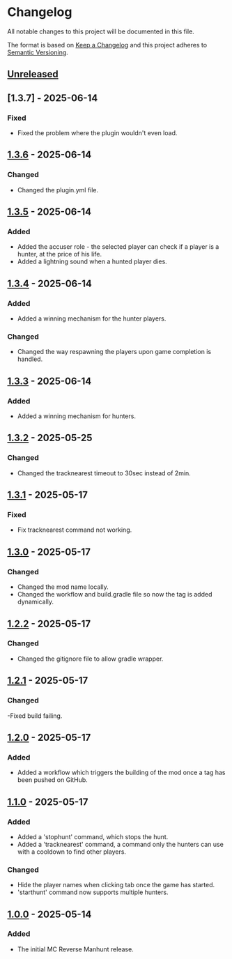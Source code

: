 # Changelog

All notable changes to this project will be documented in this file.

The format is based on [Keep a Changelog](http://keepachangelog.com/en/1.0.0/)
and this project adheres to [Semantic Versioning](http://semver.org/spec/v2.0.0.html).

## [Unreleased]

## [1.3.7] - 2025-06-14

### Fixed

- Fixed the problem where the plugin wouldn't even load.

## [1.3.6] - 2025-06-14

### Changed

- Changed the plugin.yml file.

## [1.3.5] - 2025-06-14

### Added

- Added the accuser role - the selected player can check if a player is a hunter, at the price of his life.
- Added a lightning sound when a hunted player dies.

## [1.3.4] - 2025-06-14

### Added

- Added a winning mechanism for the hunter players.

### Changed

- Changed the way respawning the players upon game completion is handled.

## [1.3.3] - 2025-06-14

### Added

- Added a winning mechanism for hunters.

## [1.3.2] - 2025-05-25

### Changed

- Changed the tracknearest timeout to 30sec instead of 2min.

## [1.3.1] - 2025-05-17

### Fixed

- Fix tracknearest command not working.

## [1.3.0] - 2025-05-17

### Changed

- Changed the mod name locally.
- Changed the workflow and build.gradle file so now the tag is added dynamically.

## [1.2.2] - 2025-05-17

### Changed

- Changed the gitignore file to allow gradle wrapper.

## [1.2.1] - 2025-05-17

### Changed

-Fixed build failing.

## [1.2.0] - 2025-05-17

### Added

- Added a workflow which triggers the building of the mod once a tag has been pushed on GitHub.

## [1.1.0] - 2025-05-17

### Added

- Added a 'stophunt' command, which stops the hunt.
- Added a 'tracknearest' command, a command only the hunters can use with a cooldown to find other players.

### Changed

- Hide the player names when clicking tab once the game has started.
- 'starthunt' command now supports multiple hunters.

## [1.0.0] - 2025-05-14

### Added

- The initial MC Reverse Manhunt release.

[unreleased]: https://github.com/stefanbogdanov2c/mc-manhunt/compare/v1.3.6...HEAD
[1.3.6]: https://github.com/stefanbogdanov2c/mc-manhunt/compare/v1.3.5...v1.3.6
[1.3.5]: https://github.com/stefanbogdanov2c/mc-manhunt/compare/v1.3.4...v1.3.5
[1.3.4]: https://github.com/stefanbogdanov2c/mc-manhunt/compare/v1.3.3...v1.3.4
[1.3.3]: https://github.com/stefanbogdanov2c/mc-manhunt/compare/v1.3.2...v1.3.3
[1.3.2]: https://github.com/stefanbogdanov2c/mc-manhunt/compare/v1.3.1...v1.3.2
[1.3.1]: https://github.com/stefanbogdanov2c/mc-manhunt/compare/v1.3.0...v1.3.1
[1.3.0]: https://github.com/stefanbogdanov2c/mc-manhunt/compare/v1.2.1...v1.3.0
[1.2.2]: https://github.com/stefanbogdanov2c/mc-manhunt/compare/v1.2.1...v1.2.2
[1.2.1]: https://github.com/stefanbogdanov2c/mc-manhunt/compare/v1.2.0...v1.2.1
[1.2.0]: https://github.com/stefanbogdanov2c/mc-manhunt/compare/v1.1.0...v1.2.0
[1.1.0]: https://github.com/stefanbogdanov2c/mc-manhunt/compare/v1.0.0...v1.1.0
[1.0.0]: https://github.com/stefanbogdanov2c/mc-manhunt/tree/v1.0.0